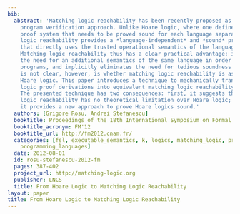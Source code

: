 ```yaml
---
bib:
  abstract: 'Matching logic reachability has been recently proposed as an alternative
    program verification approach. Unlike Hoare logic, where one defines a language-specific
    proof system that needs to be proved sound for each language separately, matching
    logic reachability provides a *language-independent* and *sound* proof system
    that directly uses the trusted operational semantics of the language as axioms.
    Matching logic reachability thus has a clear practical advantage: it eliminates
    the need for an additional semantics of the same language in order to reason about
    programs, and implicitly eliminates the need for tedious soundness proofs. What
    is not clear, however, is whether matching logic reachability is as powerful as
    Hoare logic. This paper introduces a technique to mechanically translate Hoare
    logic proof derivations into equivalent matching logic reachability proof derivations.
    The presented technique has two consequences: first, it suggests that matching
    logic reachability has no theoretical limitation over Hoare logic; and second,
    it provides a new approach to prove Hoare logics sound.'
  authors: [Grigore Rosu, Andrei Stefanescu]
  booktitle: Proceedings of the 18th International Symposium on Formal Methods (FM'12)
  booktitle_acronym: FM'12
  booktitle_url: http://fm2012.cnam.fr/
  categories: [fsl, executable_semantics, k, logics, matching_logic, program_verification,
    programming_languages]
  date: 2012-08-01
  id: rosu-stefanescu-2012-fm
  pages: 387-402
  project_url: http://matching-logic.org
  publisher: LNCS
  title: From Hoare Logic to Matching Logic Reachability
layout: paper
title: From Hoare Logic to Matching Logic Reachability
---
```

